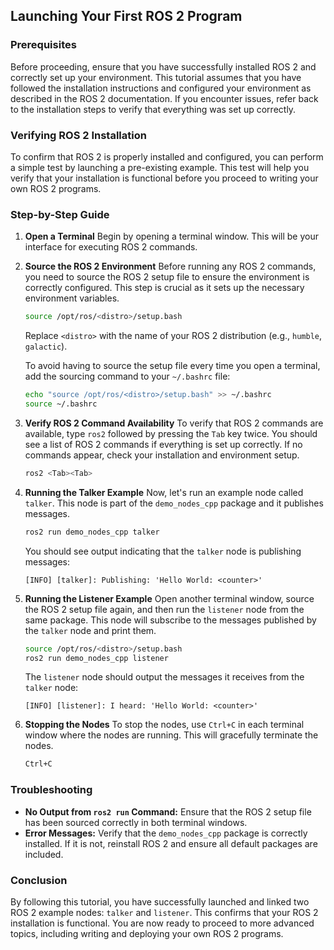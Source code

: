 ## Launching Your First ROS 2 Program

### Prerequisites

Before proceeding, ensure that you have successfully installed ROS 2 and correctly set up your environment. This tutorial assumes that you have followed the installation instructions and configured your environment as described in the ROS 2 documentation. If you encounter issues, refer back to the installation steps to verify that everything was set up correctly.

### Verifying ROS 2 Installation

To confirm that ROS 2 is properly installed and configured, you can perform a simple test by launching a pre-existing example. This test will help you verify that your installation is functional before you proceed to writing your own ROS 2 programs.

### Step-by-Step Guide

1. **Open a Terminal**
   Begin by opening a terminal window. This will be your interface for executing ROS 2 commands.
2. **Source the ROS 2 Environment**
   Before running any ROS 2 commands, you need to source the ROS 2 setup file to ensure the environment is correctly configured. This step is crucial as it sets up the necessary environment variables.

   ```sh
   source /opt/ros/<distro>/setup.bash
   ```

   Replace `<distro>` with the name of your ROS 2 distribution (e.g., `humble`, `galactic`).

   To avoid having to source the setup file every time you open a terminal, add the sourcing command to your `~/.bashrc` file:

   ```sh
   echo "source /opt/ros/<distro>/setup.bash" >> ~/.bashrc
   source ~/.bashrc
   ```
3. **Verify ROS 2 Command Availability**
   To verify that ROS 2 commands are available, type `ros2` followed by pressing the `Tab` key twice. You should see a list of ROS 2 commands if everything is set up correctly. If no commands appear, check your installation and environment setup.

   ```sh
   ros2 <Tab><Tab>
   ```
4. **Running the Talker Example**
   Now, let's run an example node called `talker`. This node is part of the `demo_nodes_cpp` package and it publishes messages.

   ```sh
   ros2 run demo_nodes_cpp talker
   ```

   You should see output indicating that the `talker` node is publishing messages:

   ```
   [INFO] [talker]: Publishing: 'Hello World: <counter>'
   ```
5. **Running the Listener Example**
   Open another terminal window, source the ROS 2 setup file again, and then run the `listener` node from the same package. This node will subscribe to the messages published by the `talker` node and print them.

   ```sh
   source /opt/ros/<distro>/setup.bash
   ros2 run demo_nodes_cpp listener
   ```

   The `listener` node should output the messages it receives from the `talker` node:

   ```
   [INFO] [listener]: I heard: 'Hello World: <counter>'
   ```
6. **Stopping the Nodes**
   To stop the nodes, use `Ctrl+C` in each terminal window where the nodes are running. This will gracefully terminate the nodes.

   ```sh
   Ctrl+C
   ```

### Troubleshooting

- **No Output from `ros2 run` Command:**
  Ensure that the ROS 2 setup file has been sourced correctly in both terminal windows.
- **Error Messages:**
  Verify that the `demo_nodes_cpp` package is correctly installed. If it is not, reinstall ROS 2 and ensure all default packages are included.

### Conclusion

By following this tutorial, you have successfully launched and linked two ROS 2 example nodes: `talker` and `listener`. This confirms that your ROS 2 installation is functional. You are now ready to proceed to more advanced topics, including writing and deploying your own ROS 2 programs.
